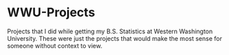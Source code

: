 # WWU-Projects

Projects that I did while getting my B.S. Statistics at Western Washington University. These were just the projects that would make the most sense for someone without context to view.
